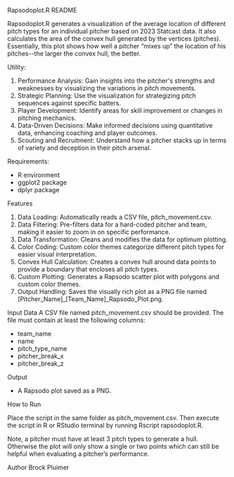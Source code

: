 Rapsodoplot.R README

Rapsodoplot.R generates a visualization of the average location of different pitch types for an individual pitcher based on 2023 Statcast data. It also calculates the area of the convex hull generated by the vertices (pitches). Essentially, this plot shows how well a pitcher “mixes up” the location of his pitches--the larger the convex hull, the better.

Utility:
1. Performance Analysis: Gain insights into the pitcher's strengths and weaknesses by visualizing the variations in pitch movements.
2. Strategic Planning: Use the visualization for strategizing pitch sequences against specific batters.
3. Player Development: Identify areas for skill improvement or changes in pitching mechanics.
4. Data-Driven Decisions: Make informed decisions using quantitative data, enhancing coaching and player outcomes.
5. Scouting and Recruitment: Understand how a pitcher stacks up in terms of variety and deception in their pitch arsenal.
   
Requirements:
* R environment
* ggplot2 package
* dplyr package
  
Features
1. Data Loading: Automatically reads a CSV file, pitch_movement.csv.
2. Data Filtering: Pre-filters data for a hard-coded pitcher and team, making it easier to zoom in on specific performance.
3. Data Transformation: Cleans and modifies the data for optimum plotting.
4. Color Coding: Custom color themes categorize different pitch types for easier visual interpretation.
5. Convex Hull Calculation: Creates a convex hull around data points to provide a boundary that encloses all pitch types.
6. Custom Plotting: Generates a Rapsodo scatter plot with polygons and custom color themes.
7. Output Handling: Saves the visually rich plot as a PNG file named [Pitcher_Name]_[Team_Name]_Rapsodo_Plot.png.
   
Input Data
A CSV file named pitch_movement.csv should be provided. The file must contain at least the following columns:
* team_name
* name
* pitch_type_name
* pitcher_break_x
* pitcher_break_z
  
Output
* A Rapsodo plot saved as a PNG.
  
How to Run

Place the script in the same folder as pitch_movement.csv. Then execute the script in R or RStudio terminal by running Rscript rapsodoplot.R.

Note, a pitcher must have at least 3 pitch types to generate a hull. Otherwise the plot will only show a single or two points which can still be helpful when evaluating a pitcher’s performance. 

Author
Brock Pluimer
